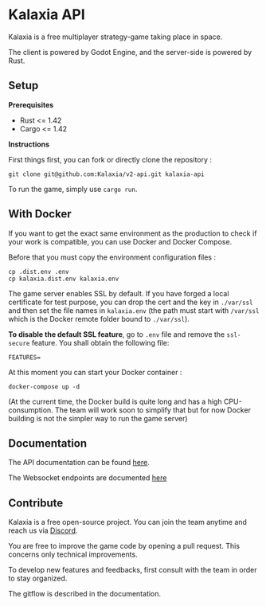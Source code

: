 Kalaxia API
===========

Kalaxia is a free multiplayer strategy-game taking place in space.

The client is powered by Godot Engine, and the server-side is powered by Rust.

Setup
-----

**Prerequisites**

* Rust <= 1.42
* Cargo <= 1.42

**Instructions**

First things first, you can fork or directly clone the repository :

```
git clone git@github.com:Kalaxia/v2-api.git kalaxia-api
```

To run the game, simply use ``cargo run``.

With Docker
-----------

If you want to get the exact same environment as the production to check if your work is compatible, you can use Docker and Docker Compose.

Before that you must copy the environment configuration files :

```
cp .dist.env .env
cp kalaxia.dist.env kalaxia.env
```

The game server enables SSL by default. If you have forged a local certificate for test purpose, you can drop the cert and the key in ``./var/ssl`` and then set the file names in ``kalaxia.env`` (the path must start with ``/var/ssl`` which is the Docker remote folder bound to ``./var/ssl``).

**To disable the default SSL feature**, go to ``.env`` file and remove the ``ssl-secure`` feature. You shall obtain the following file:

```
FEATURES=
```

At this moment you can start your Docker container :

```
docker-compose up -d
```

(At the current time, the Docker build is quite long and has a high CPU-consumption. The team will work soon to simplify that but for now Docker building is not the simpler way to run the game server)

Documentation
-------------

The API documentation can be found [here](https://app.swaggerhub.com/apis/Kalaxia/kalaxia-api/1.0.0).

The Websocket endpoints are documented [here](/doc/websockets.md)

Contribute
----------

Kalaxia is a free open-source project. You can join the team anytime and reach us via [Discord](https://discordapp.com/invite/mDTms5c).

You are free to improve the game code by opening a pull request. This concerns only technical improvements.

To develop new features and feedbacks, first consult with the team in order to stay organized.

The gitflow is described in the documentation.